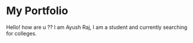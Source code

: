 # My Portfolio
Hello! how are  u ??
I am Ayush Raj, I am a student and currently searching for colleges.